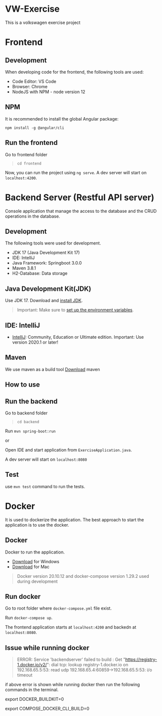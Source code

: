 # VW-Exercise
This is a volkswagen exercise project

# Frontend

## Development

When developing code for the frontend, the following tools are used:

- Code Editor: VS Code
- Browser: Chrome
- NodeJS with NPM - node version 12

## NPM

It is recommended to install the global Angular package:

```
npm install -g @angular/cli
```

## Run the frontend

Go to frontend folder
> `cd frontend`

Now, you can run the project using `ng serve`. A dev server will start on `localhost:4200`.

# Backend Server (Restful API server)

Console application that manage the access to the database and the CRUD operations in the database.

## Development

The following tools were used for development.
- JDK 17 (Java Development Kit 17)
- IDE: IntelliJ 
- Java Framework: Springboot 3.0.0
- Maven 3.8.1
- H2-Database: Data storage

## Java Development Kit(JDK)
Use JDK 17.
Download and [install JDK](https://www.oracle.com/java/technologies/javase-downloads.html).

> Important: Make sure to [set up the environment variables](https://www.java.com/en/download/help/path.xml).

## IDE: IntelliJ

- [IntelliJ](https://www.jetbrains.com/idea/download/#section=windows): Community, Education or Ultimate edition. Important: Use version 2020.1 or later!

## Maven
We use maven as a build tool
[Download](https://maven.apache.org/download.cgi) maven

## How to use

## Run the backend

Go to backend folder
> `cd backend`

Run `mvn spring-boot:run` 

or

Open IDE and start application from `ExerciseApplication.java`.

A dev server will start on `localhost:8080`

## Test

use `mvn test` command to run the tests.

# Docker
It is used to dockerize the application. The best approach to start the application is to use the docker.

## Docker

Docker to run the application.
- [Download](https://docs.docker.com/docker-for-windows/install/) for Windows 
- [Download](https://docs.docker.com/docker-for-mac/install/) for Mac

> Docker version 20.10.12 and docker-compose version 1.29.2 used during development

## Run docker

Go to root folder where `docker-compose.yml` file exist.

Run `docker-compose up`. 

The frontend application starts at `localhost:4200` and backedn at `localhost:8080`.

## Issue while running docker 

> ERROR: Service 'backendserver' failed to build : Get "https://registry-1.docker.io/v2/": dial tcp: lookup registry-1.docker.io on 192.168.65.5:53: read udp 192.168.65.4:60859->192.168.65.5:53: i/o timeout

if above error is shown while running docker then run the following commands in the terminal.

export DOCKER_BUILDKIT=0

export COMPOSE_DOCKER_CLI_BUILD=0